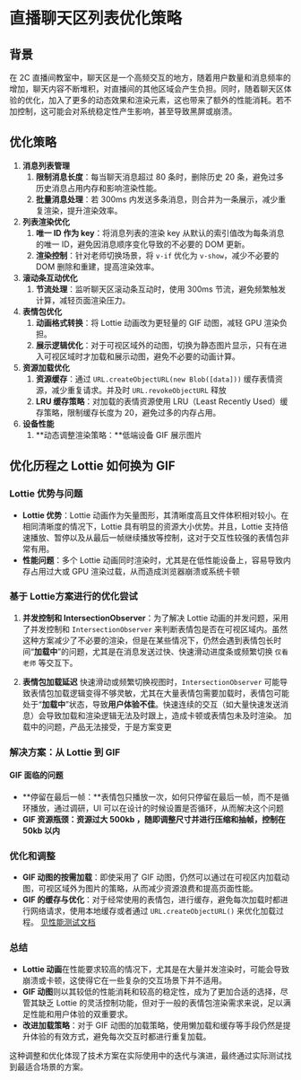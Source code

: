 # 直播聊天区列表优化策略

## 背景

在 2C 直播间教室中，聊天区是一个高频交互的地方，随着用户数量和消息频率的增加，聊天内容不断堆积，对直播间的其他区域会产生负担。同时，随着聊天区体验的优化，加入了更多的动态效果和渲染元素，这也带来了额外的性能消耗。若不加控制，这可能会对系统稳定性产生影响，甚至导致黑屏或崩溃。

## 优化策略
1. **消息列表管理**
    1. **限制消息长度**：每当聊天消息超过 80 条时，删除历史 20 条，避免过多历史消息占用内存和影响渲染性能。
    2. **批量消息处理**：若 300ms 内发送多条消息，则合并为一条展示，减少重复渲染，提升渲染效率。
2. **列表渲染优化**
    1. **唯一 ID 作为 key**：将消息列表的渲染 key 从默认的索引值改为每条消息的唯一 ID，避免因消息顺序变化导致的不必要的 DOM 更新。
    2. **渲染控制**：针对老师切换场景，将 `v-if` 优化为 `v-show`，减少不必要的 DOM 删除和重建，提高渲染效率。
3. **滚动条互动优化**
    1. **节流处理**：监听聊天区滚动条互动时，使用 300ms 节流，避免频繁触发计算，减轻页面渲染压力。
4. **表情包优化**
    1. **动画格式转换**：将 Lottie 动画改为更轻量的 GIF 动图，减轻 GPU 渲染负担。
    2. **展示逻辑优化**：对于可视区域外的动图，切换为静态图片显示，只有在进入可视区域时才加载和展示动图，避免不必要的动画计算。
5. **资源加载优化**
    1. **资源缓存**：通过 `URL.createObjectURL(new Blob([data]))` 缓存表情资源，减少重复请求。并及时  `URL.revokeObjectURL` 释放
    2. **LRU 缓存策略**：对加载的表情资源使用 LRU（Least Recently Used）缓存策略，限制缓存长度为 20，避免过多的内存占用。
6. **设备性能**
    1. **动态调整渲染策略：**低端设备 GIF 展示图片

## 优化历程之 Lottie 如何换为 GIF

### Lottie 优势与问题
* **Lottie 优势**：Lottie 动画作为矢量图形，其清晰度高且文件体积相对较小。在相同清晰度的情况下，Lottie 具有明显的资源大小优势。并且，Lottie 支持倍速播放、暂停以及从最后一帧继续播放等控制，这对于交互性较强的表情包非常有用。
* **性能问题**：多个 Lottie 动画同时渲染时，尤其是在低性能设备上，容易导致内存占用过大或 GPU 渲染过载，从而造成浏览器崩溃或系统卡顿

### 基于 Lottie方案进行的优化尝试
1. **并发控制和 IntersectionObserver**：为了解决 Lottie 动画的并发问题，采用了并发控制和 `IntersectionObserver` 来判断表情包是否在可视区域内。虽然这种方案减少了不必要的渲染，但是在某些情况下，仍然会遇到表情包长时间“**加载中**”的问题，尤其是在消息发送过快、快速滑动进度条或频繁切换 `仅看老师` 等交互下。

2. **表情包加载延迟** 快速滑动或频繁切换视图时，`IntersectionObserver` 可能导致表情包加载逻辑变得不够灵敏，尤其在大量表情包需要加载时，表情包可能处于“**加载中**”状态，导致**用户体验不佳**。快速连续的交互（如大量快速发送消息）会导致加载和渲染逻辑无法及时跟上，造成卡顿或表情包未及时渲染。
加载中的问题，产品无法接受，于是方案变更

### 解决方案：从 Lottie 到 GIF

#### GIF 面临的问题

* **停留在最后一帧：**表情包只播放一次，如何只停留在最后一帧，而不是循环播放，通过调研，UI 可以在设计的时候设置是否循环，从而解决这个问题
* **GIF 资源瓶颈：资源过大 500kb ，随即调整尺寸并进行压缩和抽帧，控制在 50kb 以内**

### 优化和调整

* **GIF 动图的按需加载**：即使采用了 GIF 动图，仍然可以通过在可视区内加载动图，可视区域外为图片的策略，从而减少资源浪费和提高页面性能。
* **GIF 的缓存与优化**：对于经常使用的表情包，进行缓存，避免每次加载时都进行网络请求，使用本地缓存或者通过 `URL.createObjectURL()` 来优化加载过程。
[见性能测试文档](https://docs.zuoyebang.cc/doc/1826968049841734024?ddtab=true)

### 总结
* **Lottie 动画**在性能要求较高的情况下，尤其是在大量并发渲染时，可能会导致崩溃或卡顿，这使得它在一些复杂的交互场景下并不适用。
* **GIF 动图**则以其较低的性能消耗和较高的稳定性，成为了更加合适的选择，尽管其缺乏 Lottie 的灵活控制功能，但对于一般的表情包渲染需求来说，足以满足性能和用户体验的双重要求。
* **改进加载策略**：对于 GIF 动图的加载策略，使用懒加载和缓存等手段仍然是提升体验的有效方式，避免每次交互时都进行重复加载。

这种调整和优化体现了技术方案在实际使用中的迭代与演进，最终通过实际测试找到最适合场景的方案。

